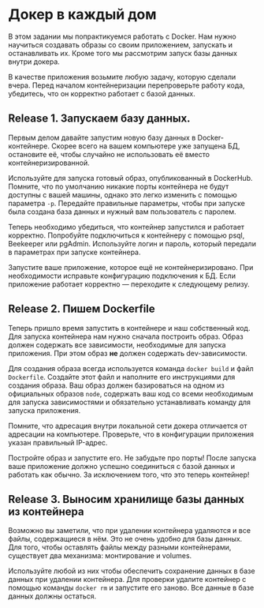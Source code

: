 # Докер в каждый дом

В этом задании мы попрактикуемся работать с Docker. Нам нужно научиться создавать образы со своим приложением, запускать и останавливать их. Кроме того мы рассмотрим запуск базы данных внутри докера.

В качестве приложения возьмите любую задачу, которую сделали вчера. Перед началом контейнеризации перепроверьте работу кода, убедитесь, что он корректно работает с базой данных.

## Release 1. Запускаем базу данных.

Первым делом давайте запустим новую базу данных в Docker-контейнере. Скорее всего на вашем компьютере уже запущена БД, остановите её, чтобы случайно не использовать её вместо контейнеризированной.

Используйте для запуска готовый образ, опубликованный в DockerHub. Помните, что по умолчанию никакие порты контейнера не будут доступны с вашей машины, однако это легко изменить с помощью параметра `-p`. Передайте правильные параметры, чтобы при запуске была создана база данных и нужный вам пользователь с паролем. 

Теперь необходимо убедиться, что контейнер запустился и работает корректно. Попробуйте подключиться к контейнеру с помощью psql, Beekeeper или pgAdmin. Используйте логин и пароль, который передали в параметрах при запуске контейнера.

Запустите ваше приложение, которое ещё не контейнеризировано. При необходимости исправьте конфигурацию подключения к БД. Если приложение работает корректно — переходите к следующему релизу.

## Release 2. Пишем Dockerfile

Теперь пришло время запустить в контейнере и наш собственный код. Для запуска контейнера нам нужно сначала построить образ. Образ должен содержать все зависимости, необходимые для запуска приложения. При этом образ **не** должен содержать dev-зависимости.

Для создания образа всегда используется команда `docker build` и файл `Dockerfile`. Создайте этот файл и наполните его инструкциями для создания образа. Ваш образ должен базироваться на одном из официальных образов `node`, содержать ваш код со всеми необходимым для запуска зависимостями и обязательно устанавливать команду для запуска приложения.

Помните, что адресация внутри локальной сети докера отличается от адресации на компьютере. Проверьте, что в конфигурации приложения указан правильный IP-адрес.

Постройте образ и запустите его. Не забудьте про порты! После запуска ваше приложение должно успешно соединиться с базой данных и работать как обычно. За исключением того, что это теперь контейнер!

## Release 3. Выносим хранилище базы данных из контейнера

Возможно вы заметили, что при удалении контейнера удаляются и все файлы, содержащиеся в нём. Это не очень удобно для базы данных. Для того, чтобы оставлять файлы между разными контейнерами, существует два механизма: монтирование и volumes.

Используйте любой из них чтобы обеспечить сохранение данных в базе данных при удалении контейнера. Для проверки удалите контейнер с помощью команды `docker rm` и запустите его заново. Все данные в базе данных должны остаться.
